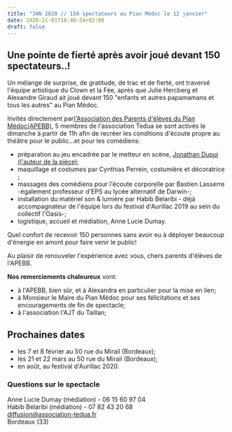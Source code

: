 ```yaml
---
title: "JAN 2020 // 150 spectateurs au Pian Médoc le 12 janvier"
date: 2020-21-01T18:40:54+02:00
draft: false
---
```

## Une pointe de fierté après avoir joué devant 150 spectateurs..!

Un mélange de surprise, de gratitude, de trac et de fierté, ont traversé l'équipe artistique du Clown et la Fée, après que Julie Hercberg et Alexandre Giraud ait joué devant 150 "enfants et autres papamamans et tous les autres" au Pian Médoc.

Invités directement par[l'Association des Parents d'élèves du Pian Médoc(APEBB)](https://www.facebook.com/apebb33/posts/1520721101437334?__xts__%5B0%5D=68.ARD_E6ufZES7DVdrz4XwyXExzSkvcMJv0dYDwL2ZuWuhKDd3NT1HSbT9ueR5uGgoeAeeWKXeEUkZaZH936VzFNgZmyB-CUul0Ml9t-_N6-EN1WuqhzfMPCzyriFNNBpC29RA05SNfGwj_wpyVfhIyZkMIYjZcsTGmfNEiQri0Z0QJo2WzBVDXsbY--SytBPNwIg0yBcQjK652015TPwv-5qWWSsHuSW13kpAn689dJ_l2MuBzLMUGLBAKDdYH5we6873Fstt4k5A66MPHN4p9adfRNbISz1Y_EEObHqkB22puJPCUso8iPlwLZ57FZU2ICFp8Rej7Bo_ThOSm7TOvgM23pOx3mHSLZu-6hcTWqYR83R6oynsPkfdZWG14szuj2lHS_S-XZBgJcXck5hewsmbJTFxQNbQLjA4ehlWPsQPHZti4ZKmqoG0JhBCGgMOC6PwwhAmD2_i_xKHSmVMpYsVaf7o3VHY40ebDbDogAqE9gyX4Hsc3w&__tn__=-R), 5 membres de l'association Tedua se sont activés le dimanche à partir de 11h afin de recréer les conditions d'écoute propre au théâtre pour le public...et pour les comédiens:
- préparation au jeu encadrée par le metteur en scène, [Jonathan Dupui (l'auteur de la pièce)](https://leclownetlafee.fr/pages/l-equipe/);
- maquillage et costumes par Cynthias Perrein, costumière et décoratrice ; 
- massages des comédiens pour l'écoute corporelle par Bastien Lasserre -également professeur d'EPS au lycée alternatif de Darwin-;
- installation du matériel son & lumière par Habib Belaribi - déjà accompagnateur de l'équipe lors du festival d'Aurillac 2019 au sein du collectif l'Oasis-;
- logistique, accueil et médiation, Anne Lucie Dumay.

Quel confort de recevoir 150 personnes sans avoir eu à déployer beaucoup d'énergie en amont pour faire venir le public!

Au plaisir de renouveler l'expérience avec vous, chers parents d'élèves de l'APEBB. 

**Nos remerciements chaleureux** vont: 
- à l'APEBB, bien sûr, et à Alexandra en particulier pour la mise en lien;
- à Monsieur le Maire du Pian Médoc pour ses félicitations et ses encouragements de fin de spectacle;
- à l'association l'AJT du Taillan;

## Prochaines dates
- les 7 et 8 février au 50 rue du Mirail (Bordeaux);
- les 21 et 22 mars au 50 rue du Mirail (Bordeaux);
- en août, au festival d'Aurillac 2020.

### Questions sur le spectacle
Anne Lucie Dumay (médiation) - 06 15 60 97 04<br>
Habib Belaribi (médiation) - 07 82 43 20 68<br>
diffusion@association-tedua.fr<br>
Bordeaux (33)<br>
